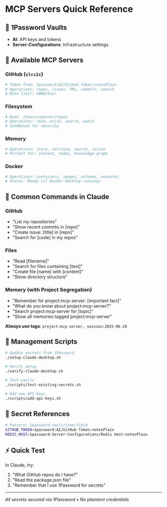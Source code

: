 # MCP Servers Quick Reference

## 🔑 1Password Vaults
- **AI**: API keys and tokens
- **Server-Configurations**: Infrastructure settings

## 🚀 Available MCP Servers

### GitHub (`slcc2c`)
```bash
# Token from: 1password:AI/GitHub Token:notesPlain
# Operations: repos, issues, PRs, commits, search
# Rate limit: 5000/hour
```

### Filesystem
```bash
# Root: /Users/spencer/repos
# Operations: read, write, search, watch
# Sandboxed for security
```

### Memory
```bash
# Operations: store, retrieve, search, relate
# Perfect for: context, todos, knowledge graph
```

### Docker
```bash
# Operations: containers, images, volumes, networks
# Status: Ready (if Docker Desktop running)
```

## 📝 Common Commands in Claude

### GitHub
- "List my repositories"
- "Show recent commits in [repo]"
- "Create issue: [title] in [repo]"
- "Search for [code] in my repos"

### Files
- "Read [filename]"
- "Search for files containing [text]"
- "Create file [name] with [content]"
- "Show directory structure"

### Memory (with Project Segregation)
- "Remember for project:mcp-server: [important fact]"
- "What do you know about project:mcp-server?"
- "Search project:mcp-server for [topic]"
- "Show all memories tagged project:mcp-server"

**Always use tags**: `project:mcp-server, session:2025-06-28`

## 🔧 Management Scripts

```bash
# Update secrets from 1Password
./setup-claude-desktop.sh

# Verify setup
./verify-claude-desktop.sh

# Test vaults
./scripts/test-existing-secrets.sh

# Add new API keys
./scripts/add-api-keys.sh
```

## 🎯 Secret References

```bash
# Pattern: 1password:vault/item:field
GITHUB_TOKEN=1password:AI/GitHub Token:notesPlain
REDIS_HOST=1password:Server-Configurations/Redis Host:notesPlain
```

## ⚡ Quick Test

In Claude, try:
1. "What GitHub repos do I have?"
2. "Read the package.json file"
3. "Remember that I use 1Password for secrets"

---
*All secrets secured via 1Password • No plaintext credentials*